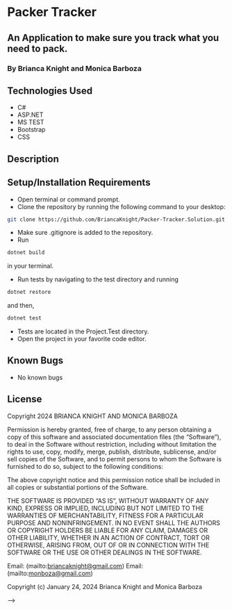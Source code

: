 # Packer Tracker

## An Application to make sure you track what you need to  pack.

### By Brianca Knight and Monica Barboza 
## Technologies Used

* C#
* ASP.NET
* MS TEST
* Bootstrap
* CSS

## Description

## Setup/Installation Requirements

* Open terminal or command prompt.
* Clone the repository by running the following command to your desktop:

```bash
git clone https://github.com/BriancaKnight/Packer-Tracker.Solution.git
```

* Make sure .gitignore is added to the repository.
* Run  

```bash
dotnet build
```

 in your terminal.

* Run tests by navigating to the test directory and running

```bash
dotnet restore
```

 and then,

```bash
dotnet test
```

* Tests are located in the Project.Test directory.
* Open the project in your favorite code editor.

## Known Bugs

* No known bugs

## License

Copyright 2024 BRIANCA KNIGHT AND MONICA BARBOZA 

Permission is hereby granted, free of charge, to any person obtaining a copy of this software and associated documentation files (the “Software”), to deal in the Software without restriction, including without limitation the rights to use, copy, modify, merge, publish, distribute, sublicense, and/or sell copies of the Software, and to permit persons to whom the Software is furnished to do so, subject to the following conditions:

The above copyright notice and this permission notice shall be included in all copies or substantial portions of the Software.

THE SOFTWARE IS PROVIDED “AS IS”, WITHOUT WARRANTY OF ANY KIND, EXPRESS OR IMPLIED, INCLUDING BUT NOT LIMITED TO THE WARRANTIES OF MERCHANTABILITY, FITNESS FOR A PARTICULAR PURPOSE AND NONINFRINGEMENT. IN NO EVENT SHALL THE AUTHORS OR COPYRIGHT HOLDERS BE LIABLE FOR ANY CLAIM, DAMAGES OR OTHER LIABILITY, WHETHER IN AN ACTION OF CONTRACT, TORT OR OTHERWISE, ARISING FROM, OUT OF OR IN CONNECTION WITH THE SOFTWARE OR THE USE OR OTHER DEALINGS IN THE SOFTWARE.

Email: (mailto:<briancaknight@gmail.com>)
Email: (mailto:<monboza@gmail.com>)

Copyright (c) January 24, 2024 Brianca Knight and Monica Barboza

<!-- <!DOCTYPE html>
<html>
  <head>
    <meta charset="utf-8">
    <title>Packer Tracker</title>
    <link 
      href="https://cdn.jsdelivr.net/npm/bootstrap@5.2.3/dist/css/bootstrap.min.css" 
      rel="stylesheet" 
      integrity="sha384-rbsA2VBKQhggwzxH7pPCaAqO46MgnOM80zW1RWuH61DGLwZJEdK2Kadq2F9CUG65" 
      crossorigin="anonymous">
  </head>
  <body>
    @using PackerTracker.Models;

    <h1>Packer Tracker</h1>
    @if (Model.Count == 0)
    {
      <p>There are no items in the list.</p>
      }
    
    else
    {
    <ul>
      @foreach (Item item in Model)
    
        {
          <li>@item.UserItem.Keys.First()</li>
       }
    
    </ul>
    }
    <a href="/items/new">Add a new item.</a>

    <form action="/items/delete" method="post">
      <button type="submit" name="button">Clear All Items</button>
    </form>
  </body>
</html> -->

<!-- 
<!DOCTYPE html>
<html>
  <head>
    <meta charset="utf-8">
    <title>Packer Tracker</title>
    <link 
      href="https://cdn.jsdelivr.net/npm/bootstrap@5.2.3/dist/css/bootstrap.min.css" 
      rel="stylesheet" 
      integrity="sha384-rbsA2VBKQhggwzxH7pPCaAqO46MgnOM80zW1RWuH61DGLwZJEdK2Kadq2F9CUG65" 
      crossorigin="anonymous">
  </head>
  <body>
    <h1>Packer Tracker</h1>
    <h2>Start your list by adding an item</h2>
    <a href='/items/new'>Add a new item</a>
    <br />
 <!-- <a href='/items'>See list of items</a> -->
  </body>
</html> -->